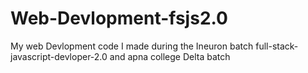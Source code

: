 # Web-Devlopment-fsjs2.0
My web Devlopment code I made during the Ineuron batch full-stack-javascript-devloper-2.0 and apna college Delta batch
